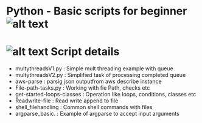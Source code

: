 # Python - Basic scripts for beginner ![alt text](https://vettom.github.io/images/Robin2cm.png "Denny Vettom Logo")

# ![alt text](https://vettom.github.io/images/dv-tec-logo-round2cm.png "Denny Vettom  Tech Logo") Script details 

- multythreadsV1.py  : Simple mult threading example with queue
- multythreadsV2.py  : Simplified task of processing completed queue
- aws-parse          : parsig json outputfrom aws describe instance
- File-path-tasks.py : Working with fie Path, checks etc
- get-started-loops-classes : Operation like loops, conditions, classes etc
- Readwrite-file     : Read write append to file
- shell_filehandling : Common shell commands with files
- argparse_basic.    : Example of argparse to accept input arguments

